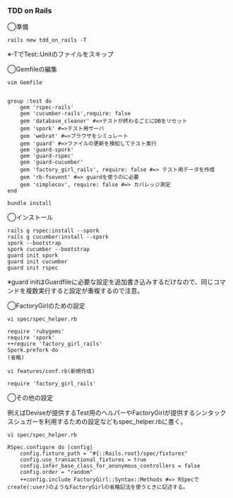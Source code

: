 ### TDD on Rails

◯準備

	rails new tdd_on_rails -T

※-TでTest::Unitのファイルをスキップ

◯Gemfileの編集

	vim Gemfile


	group :test do
		gem 'rspec-rails'
		gem 'cucumber-rails',require: false
		gem 'database_cleaner' #=>テストが終わるごとにDBをリセット
		gem 'spork' #=>テスト用サーバ
		gem 'webrat' #=>ブラウザをシミュレート
		gem 'guard' #=>ファイルの更新を検知してテスト実行
		gem 'guard-spork' 
		gem 'guard-rspec'
		gem 'guard-cucumber'
		gem 'factory_girl_rails', require: false #=> テスト用データを作成
		gem 'rb-fsevent' #=> guardを使うのに必要
		gem 'simplecov', require: false #=> カバレッジ測定
	end
	
	bundle install


◯インストール

	rails g rspec:install --spork
	rails g cucumber:install --spork
	spork --bootstrap
	spork cucumber --bootstrap
	guard init spork
	guard init cucumber
	guard init rspec
	
※guard initはGuardfileに必要な設定を追加書き込みするだけなので、同じコマンドを複数実行すると設定が重複するので注意。

◯FactoryGirlのための設定
	
	vi spec/spec_helper.rb
	
	require 'rubygems'
	require 'spork'
	++require 'factory_girl_rails'
	Spork.prefork do 
	(省略)
	
	vi features/conf.rb(新規作成)
	
	require 'factory_girl_rails'
	
◯その他の設定

例えばDeviseが提供するTest用のヘルパーやFactoryGirlが提供するシンタックスシュガーを利用するための設定などもspec_helper.rbに書く。

	vi spec/spec_helper.rb
	
	RSpec.configure do |config|
		config.fixture_path = "#{::Rails.root}/spec/fixtures"
		config.use_transactional_fixtures = true
		config.infer_base_class_for_anonymous_controllers = false
		config.order = "random"
		++config.include FactoryGirl::Syntax::Methods #=> RSpecでcreate(:user)のようなFactoryGirlの省略記法を使うときに記述する。













